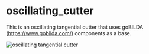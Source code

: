# oscillating_cutter

This is an oscillating tangential cutter that uses goBILDA (https://www.gobilda.com/) components as a base.

![oscillating tangential cutter](https://github.com/mhgreen/oscillating_cutter/blob/main/fusion360/oscillating_assembly.png)
